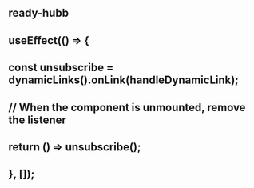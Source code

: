 ## ready-hubb

## useEffect(() => {
##     const unsubscribe = dynamicLinks().onLink(handleDynamicLink);
##    // When the component is unmounted, remove the listener
##    return () => unsubscribe();
##  }, []);